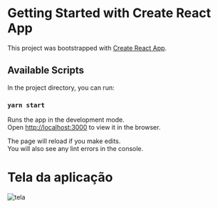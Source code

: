 # Getting Started with Create React App

This project was bootstrapped with [Create React App](https://github.com/facebook/create-react-app).

## Available Scripts

In the project directory, you can run:

### `yarn start`

Runs the app in the development mode.\
Open [http://localhost:3000](http://localhost:3000) to view it in the browser.

The page will reload if you make edits.\
You will also see any lint errors in the console.


# Tela da aplicação

![tela](https://user-images.githubusercontent.com/68081043/126719366-c5130355-890d-49e2-a9ac-e64a6e3b9b56.PNG)

